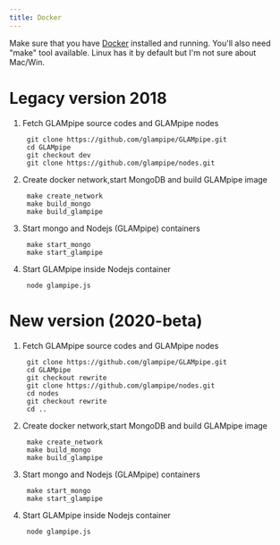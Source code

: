 ```yaml
---
title: Docker
---
```


Make sure that you have [Docker](https://www.docker.com/) installed and running. You'll also need "make" tool available. Linux has it by default but I'm not sure about Mac/Win. 

# Legacy version 2018

1. Fetch GLAMpipe source codes and GLAMpipe nodes

		git clone https://github.com/glampipe/GLAMpipe.git
		cd GLAMpipe
        git checkout dev
        git clone https://github.com/glampipe/nodes.git
        

2. Create docker network,start MongoDB and build GLAMpipe image

		make create_network
        make build_mongo
        make build_glampipe
        
3. Start mongo and Nodejs (GLAMpipe) containers

		make start_mongo
        make start_glampipe
        
4. Start GLAMpipe inside Nodejs container

		node glampipe.js
        
        
# New version (2020-beta)

1. Fetch GLAMpipe source codes and GLAMpipe nodes

		git clone https://github.com/glampipe/GLAMpipe.git
		cd GLAMpipe
        git checkout rewrite
        git clone https://github.com/glampipe/nodes.git
        cd nodes
        git checkout rewrite
        cd ..
        

2. Create docker network,start MongoDB and build GLAMpipe image

		make create_network
        make build_mongo
        make build_glampipe
        
3. Start mongo and Nodejs (GLAMpipe) containers

		make start_mongo
        make start_glampipe
        
4. Start GLAMpipe inside Nodejs container

		node glampipe.js